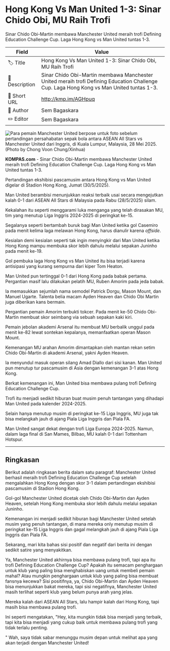 # Hong Kong Vs Man United 1-3: Sinar Chido Obi, MU Raih Trofi

Sinar Chido Obi-Martin membawa Manchester United meraih trofi Defining Education Challenge Cup. Laga Hong Kong vs Man United tuntas 1-3.

| Field         | Value                                                       |
|---------------|-------------------------------------------------------------|
| 🏷️ Title       | Hong Kong Vs Man United 1-3: Sinar Chido Obi, MU Raih Trofi |
| 📝 Description | Sinar Chido Obi-Martin membawa Manchester United meraih trofi Defining Education Challenge Cup. Laga Hong Kong vs Man United tuntas 1-3. |
| 🔗 Short URL   | http://kmp.im/AGHpuq |
| 👤 Author      | Sem Bagaskara |
| ✏️ Editor      | Sem Bagaskara |

![Para pemain Manchester United berpose untuk foto sebelum pertandingan persahabatan sepak bola antara ASEAN All Stars vs Manchester United dari Inggris, di Kuala Lumpur, Malaysia, 28 Mei 2025. (Photo by Chong Voon Chung/Xinhua)](https://asset.kompas.com/crops/AlMNbVg-4DbwDPfQUYhcgCgo_E4=/0x28:5958x4000/750x500/data/photo/2025/05/30/6839a8e05b219.jpg)

**KOMPAS.com** - Sinar Chido Obi-Martin membawa Manchester United meraih trofi Defining Education Challenge Cup. Laga Hong Kong vs Man United tuntas 1-3.

Pertandingan ekshibisi pascamusim antara Hong Kong vs Man United digelar di Stadion Hong Kong, Jumat (30/5/2025).

Man United berambisi menunjukkan reaksi terbaik usai secara mengejutkan kalah 0-1 dari ASEAN All Stars di Malaysia pada Rabu (28/5/2025) silam.

Kekalahan itu seperti menggarami luka menganga yang telah dirasakan MU, tim yang menutup Liga Inggris 2024-2025 di peringkat ke-15.

Segalanya seperti bertambah buruk bagi Man United ketika gol Casemiro pada menit kelima laga melawan Hong Kong, harus dianulir karena *offside*.

Kesialan demi kesialan seperti tak ingin menyingkir dari Man United ketika Hong Kong mampu membuka skor lebih dahulu melalui sepakan Juninho pada menit ke-19.

Gol pembuka laga Hong Kong vs Man United itu bisa terjadi karena antisipasi yang kurang sempurna dari kiper Tom Heaton.

Man United pun tertinggal 0-1 dari Hong Kong pada babak pertama. Pergantian masif lalu dilakukan pelatih MU, Ruben Amorim pada jeda babak.

Ia memasukkan sejumlah nama semodel Patrick Dorgu, Mason Mount, dan Manuel Ugarte. Talenta belia macam Ayden Heaven dan Chido Obi Martin juga diberikan kans bermain.

Pergantian pemain Amorim terbukti tokcer. Pada menit ke-50 Chido Obi-Martin membuat skor seimbang via sebuah sepakan kaki kiri.

Pemain jebolan akademi Arsenal itu membuat MU berbalik unggul pada menit ke-82 lewat sontekan kepalanya, memanfaatkan operan Mason Mount.

Kemenangan MU arahan Amorim dimantapkan oleh mantan rekan setim Chido Obi-Martin di akademi Arsenal, yakni Ayden Heaven.

Ia menyundul masuk operan silang Amad Diallo dari sisi kanan. Man United pun menutup tur pascamusim di Asia dengan kemenangan 3-1 atas Hong Kong.

Berkat kemenangan ini, Man United bisa membawa pulang trofi Defining Education Challenge Cup.

Trofi itu menjadi sedikit hiburan buat musim penuh tantangan yang dihadapi Man United pada kalender 2024-2025.

Selain hanya menutup musim di peringkat ke-15 Liga Inggris, MU juga tak bisa melangkah jauh di ajang Piala Liga Inggris dan Piala FA.

Man United sangat dekat dengan trofi Liga Europa 2024-2025. Namun, dalam laga final di San Mames, Bilbao, MU kalah 0-1 dari Tottenham Hotspur.

---
## Ringkasan

Berikut adalah ringkasan berita dalam satu paragraf: Manchester United berhasil meraih trofi Defining Education Challenge Cup setelah mengalahkan Hong Kong dengan skor 3-1 dalam pertandingan ekshibisi pascamusim di Stadion Hong Kong.

 Gol-gol Manchester United dicetak oleh Chido Obi-Martin dan Ayden Heaven, setelah Hong Kong membuka skor lebih dahulu melalui sepakan Juninho.

 Kemenangan ini menjadi sedikit hiburan bagi Manchester United setelah musim yang penuh tantangan, di mana mereka only menutup musim di peringkat ke-15 Liga Inggris dan gagal melangkah jauh di ajang Piala Liga Inggris dan Piala FA.



Sekarang, mari kita bahas sisi positif dan negatif dari berita ini dengan sedikit satire yang menyakitkan.

 Ya, Manchester United akhirnya bisa membawa pulang trofi, tapi apa itu trofi Defining Education Challenge Cup? Apakah itu semacam penghargaan untuk klub yang paling bisa menghabiskan uang untuk membeli pemain mahal? Atau mungkin penghargaan untuk klub yang paling bisa membuat fansnya kecewa? Sisi positifnya, ya, Chido Obi-Martin dan Ayden Heaven bisa menunjukkan bakat mereka, tapi sisi negatifnya, Manchester United masih terlihat seperti klub yang belum punya arah yang jelas.

 Mereka kalah dari ASEAN All Stars, lalu hampir kalah dari Hong Kong, tapi masih bisa membawa pulang trofi.

 Ini seperti mengatakan, "Hey, kita mungkin tidak bisa menjadi yang terbaik, tapi kita bisa menjadi yang cukup baik untuk membawa pulang trofi yang tidak terlalu penting.

" Wah, saya tidak sabar menunggu musim depan untuk melihat apa yang akan terjadi dengan Manchester United!
